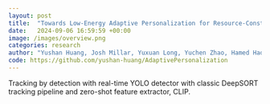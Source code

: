 ```yaml
---
layout: post
title:  "Towards Low-Energy Adaptive Personalization for Resource-Constrained Devices"
date:   2024-09-06 16:59:59 +00:00
image: /images/overview.png
categories: research
author: "Yushan Huang, Josh Millar, Yuxuan Long, Yuchen Zhao, Hamed Haddadi"
code: https://github.com/yushan-huang/AdaptivePersonalization
---
```

Tracking by detection with real-time YOLO detector with classic DeepSORT tracking pipeline and zero-shot feature extractor, CLIP.